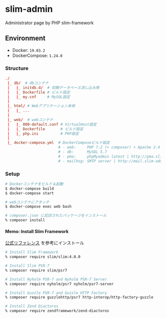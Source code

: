 # slim-admin

Administrator page by PHP slim-framework

## Environment

- Docker: `19.03.2`
- DockerCompose: `1.24.0`

### Structure
```conf
./
 |_ db/  # dbコンテナ
 |   |_ initdb.d/  # 初期データベース流し込み用
 |   |_ Dockerfile # ビルド設定
 |   |_ my.cnf     # MySQL設定
 |
 |_ html/ # Webアプリケーション本体
 |   |_ ...
 |
 |_ web/  # webコンテナ
 |   |_ 000-default.conf # VirtualHost設定
 |   |_ Dockerfile       # ビルド設定
 |   |_ php.ini          # PHP設定
 |
 |_ docker-compose.yml  # DockerComposeビルド設定
                        # - web:     PHP 7.2 (+ composer) + Apache 2.4 | http://slim-admin.localhost
                        # - db:      MySQL 5.7
                        # - pma:     phpMyadmin latest | http://pma.slim-admin.localhost
                        # - mailhog: SMTP server | http://mail.slim-admin.localhost
```

### Setup
```bash
# Dockerコンテナをビルド＆起動
$ docker-compose build
$ docker-compose start

# webコンテナにアタッチ
$ docker-compose exec web bash

# composer.json に記述されたパッケージをインストール
% composer install
```

#### Memo: Install Slim Framework
[公式リファレンス](https://www.slimframework.com/docs/v4/start/installation.html) を参考にインストール

```bash
# Install Slim Framework
% composer require slim/slim:4.0.0

# Install Slim PSR-7
% composer require slim/psr7

# Install Nyholm PSR-7 and Nyholm PSR-7 Server
% composer require nyholm/psr7 nyholm/psr7-server

# Install Guzzle PSR-7 and Guzzle HTTP Factory
% composer require guzzlehttp/psr7 http-interop/http-factory-guzzle

# Install Zend Diactoros
% composer require zendframework/zend-diactoros
```
